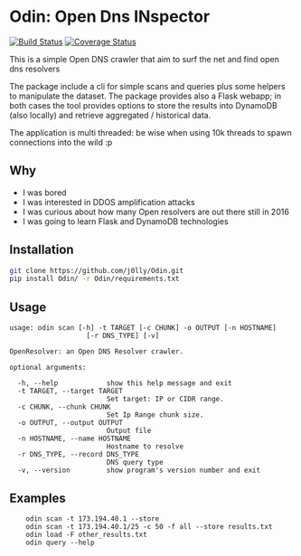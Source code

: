 Odin: Open Dns  INspector
===

[![Build Status](https://travis-ci.org/j0lly/Odin.svg?branch=master)](https://travis-ci.org/j0lly/Odin)
[![Coverage Status](https://coveralls.io/repos/github/j0lly/Odin/badge.svg?branch=master)](https://coveralls.io/github/j0lly/Odin?branch=master)

This is a simple Open DNS crawler that aim to surf the net and find open dns resolvers

The package include a cli for simple scans and queries plus some helpers to
manipulate the dataset.
The package provides also a Flask webapp; in both
cases the tool provides options to store the results into DynamoDB (also
locally) and retrieve aggregated / historical data.

The application is multi threaded: be wise when using 10k threads to spawn
connections into the wild :p

## Why

* I was bored
* I was interested in DDOS amplification attacks
* I was curious about how many Open resolvers are out there still in 2016
* I was going to learn Flask and DynamoDB technologies

## Installation

```sh
git clone https://github.com/j0lly/Odin.git
pip install Odin/ -r Odin/requirements.txt
```


## Usage

    usage: odin scan [-h] -t TARGET [-c CHUNK] -o OUTPUT [-n HOSTNAME]
                       [-r DNS_TYPE] [-v]

    OpenResolver: an Open DNS Resolver crawler.

    optional arguments:

      -h, --help            show this help message and exit
      -t TARGET, --target TARGET
                            Set target: IP or CIDR range.
      -c CHUNK, --chunk CHUNK
                            Set Ip Range chunk size.
      -o OUTPUT, --output OUTPUT
                            Output file
      -n HOSTNAME, --name HOSTNAME
                            Hostname to resolve
      -r DNS_TYPE, --record DNS_TYPE
                            DNS query type
      -v, --version         show program's version number and exit

## Examples

        odin scan -t 173.194.40.1 --store
        odin scan -t 173.194.40.1/25 -c 50 -f all --store results.txt
        odin load -F other_results.txt
        odin query --help
